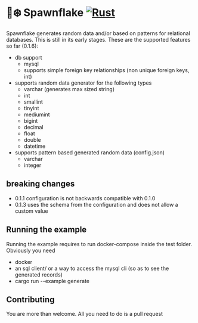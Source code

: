 # 🐙❄️ Spawnflake [![Rust](https://github.com/elasticrash/spawnflake/actions/workflows/rust.yml/badge.svg)](https://github.com/elasticrash/spawnflake/actions/workflows/rust.yml)

Spawnflake generates random data and/or based on patterns for relational databases. This is still in its early stages. These are the supported features so far (0.1.6):
* db support
    - mysql
    - supports simple foreign key relationships (non unique foreign keys, int)
* supports random data generator for the following types
    * varchar (generates max sized string)
    * int
    * smallint
    * tinyint
    * mediumint
    * bigint
    * decimal 
    * float
    * double
    * datetime
* supports pattern based generated random data (config.json)
    * varchar
    * integer

## breaking changes

* 0.1.1 configuration is not backwards compatible with 0.1.0
* 0.1.3 uses the schema from the configuration and does not allow a custom value

## Running the example

Running the example requires to run docker-compose inside the test folder. Obviously you need
* docker
* an sql client/ or a way to access the mysql cli (so as to see the generated records)
* cargo run --example generate

## Contributing

You are more than welcome. All you need to do is a pull request
